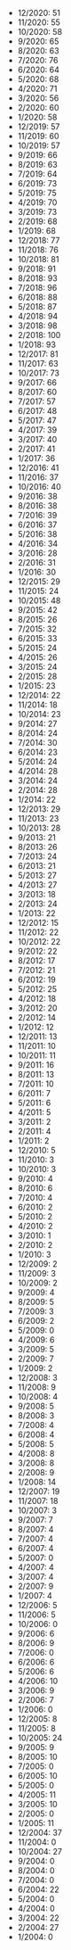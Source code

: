 *  12/2020: 51
*  11/2020: 55
*  10/2020: 58
*  9/2020: 65
*  8/2020: 63
*  7/2020: 76
*  6/2020: 64
*  5/2020: 68
*  4/2020: 71
*  3/2020: 56
*  2/2020: 60
*  1/2020: 58
*  12/2019: 57
*  11/2019: 60
*  10/2019: 57
*  9/2019: 66
*  8/2019: 63
*  7/2019: 64
*  6/2019: 73
*  5/2019: 75
*  4/2019: 70
*  3/2019: 73
*  2/2019: 68
*  1/2019: 68
*  12/2018: 77
*  11/2018: 76
*  10/2018: 81
*  9/2018: 91
*  8/2018: 93
*  7/2018: 96
*  6/2018: 88
*  5/2018: 87
*  4/2018: 94
*  3/2018: 98
*  2/2018: 100
*  1/2018: 93
*  12/2017: 81
*  11/2017: 63
*  10/2017: 73
*  9/2017: 66
*  8/2017: 60
*  7/2017: 57
*  6/2017: 48
*  5/2017: 47
*  4/2017: 39
*  3/2017: 40
*  2/2017: 41
*  1/2017: 36
*  12/2016: 41
*  11/2016: 37
*  10/2016: 40
*  9/2016: 38
*  8/2016: 38
*  7/2016: 39
*  6/2016: 37
*  5/2016: 38
*  4/2016: 34
*  3/2016: 28
*  2/2016: 31
*  1/2016: 30
*  12/2015: 29
*  11/2015: 24
*  10/2015: 48
*  9/2015: 42
*  8/2015: 26
*  7/2015: 32
*  6/2015: 33
*  5/2015: 24
*  4/2015: 26
*  3/2015: 24
*  2/2015: 28
*  1/2015: 23
*  12/2014: 22
*  11/2014: 18
*  10/2014: 23
*  9/2014: 27
*  8/2014: 24
*  7/2014: 30
*  6/2014: 23
*  5/2014: 24
*  4/2014: 28
*  3/2014: 24
*  2/2014: 28
*  1/2014: 22
*  12/2013: 29
*  11/2013: 23
*  10/2013: 28
*  9/2013: 21
*  8/2013: 26
*  7/2013: 24
*  6/2013: 21
*  5/2013: 27
*  4/2013: 27
*  3/2013: 18
*  2/2013: 24
*  1/2013: 22
*  12/2012: 15
*  11/2012: 22
*  10/2012: 22
*  9/2012: 22
*  8/2012: 17
*  7/2012: 21
*  6/2012: 19
*  5/2012: 25
*  4/2012: 18
*  3/2012: 20
*  2/2012: 14
*  1/2012: 12
*  12/2011: 13
*  11/2011: 10
*  10/2011: 11
*  9/2011: 16
*  8/2011: 13
*  7/2011: 10
*  6/2011: 7
*  5/2011: 6
*  4/2011: 5
*  3/2011: 2
*  2/2011: 4
*  1/2011: 2
*  12/2010: 5
*  11/2010: 3
*  10/2010: 3
*  9/2010: 4
*  8/2010: 6
*  7/2010: 4
*  6/2010: 2
*  5/2010: 2
*  4/2010: 2
*  3/2010: 1
*  2/2010: 2
*  1/2010: 3
*  12/2009: 2
*  11/2009: 3
*  10/2009: 2
*  9/2009: 4
*  8/2009: 5
*  7/2009: 3
*  6/2009: 2
*  5/2009: 0
*  4/2009: 6
*  3/2009: 5
*  2/2009: 7
*  1/2009: 2
*  12/2008: 3
*  11/2008: 9
*  10/2008: 4
*  9/2008: 5
*  8/2008: 3
*  7/2008: 4
*  6/2008: 4
*  5/2008: 5
*  4/2008: 8
*  3/2008: 8
*  2/2008: 9
*  1/2008: 14
*  12/2007: 19
*  11/2007: 18
*  10/2007: 3
*  9/2007: 7
*  8/2007: 4
*  7/2007: 4
*  6/2007: 4
*  5/2007: 0
*  4/2007: 4
*  3/2007: 4
*  2/2007: 9
*  1/2007: 4
*  12/2006: 5
*  11/2006: 5
*  10/2006: 0
*  9/2006: 6
*  8/2006: 9
*  7/2006: 0
*  6/2006: 6
*  5/2006: 6
*  4/2006: 10
*  3/2006: 9
*  2/2006: 7
*  1/2006: 0
*  12/2005: 8
*  11/2005: 8
*  10/2005: 24
*  9/2005: 9
*  8/2005: 10
*  7/2005: 0
*  6/2005: 10
*  5/2005: 0
*  4/2005: 11
*  3/2005: 10
*  2/2005: 0
*  1/2005: 11
*  12/2004: 37
*  11/2004: 0
*  10/2004: 27
*  9/2004: 0
*  8/2004: 0
*  7/2004: 0
*  6/2004: 22
*  5/2004: 0
*  4/2004: 0
*  3/2004: 22
*  2/2004: 27
*  1/2004: 0